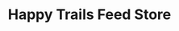 ---
title: "Happy Trails Feed Store"
url: /lincoln-city/happy-trails-feed-store/
shop: Landwirtschaftlich
---